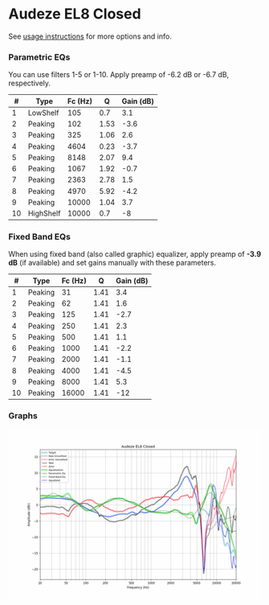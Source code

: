 # Audeze EL8 Closed
See [usage instructions](https://github.com/jaakkopasanen/AutoEq#usage) for more options and info.

### Parametric EQs
You can use filters 1-5 or 1-10. Apply preamp of -6.2 dB or -6.7 dB, respectively.

|   # | Type      |   Fc (Hz) |    Q |   Gain (dB) |
|-----|-----------|-----------|------|-------------|
|   1 | LowShelf  |       105 | 0.7  |         3.1 |
|   2 | Peaking   |       102 | 1.53 |        -3.6 |
|   3 | Peaking   |       325 | 1.06 |         2.6 |
|   4 | Peaking   |      4604 | 0.23 |        -3.7 |
|   5 | Peaking   |      8148 | 2.07 |         9.4 |
|   6 | Peaking   |      1067 | 1.92 |        -0.7 |
|   7 | Peaking   |      2363 | 2.78 |         1.5 |
|   8 | Peaking   |      4970 | 5.92 |        -4.2 |
|   9 | Peaking   |     10000 | 1.04 |         3.7 |
|  10 | HighShelf |     10000 | 0.7  |        -8   |

### Fixed Band EQs
When using fixed band (also called graphic) equalizer, apply preamp of **-3.9 dB** (if available) and set gains manually with these parameters.

|   # | Type    |   Fc (Hz) |    Q |   Gain (dB) |
|-----|---------|-----------|------|-------------|
|   1 | Peaking |        31 | 1.41 |         3.4 |
|   2 | Peaking |        62 | 1.41 |         1.6 |
|   3 | Peaking |       125 | 1.41 |        -2.7 |
|   4 | Peaking |       250 | 1.41 |         2.3 |
|   5 | Peaking |       500 | 1.41 |         1.1 |
|   6 | Peaking |      1000 | 1.41 |        -2.2 |
|   7 | Peaking |      2000 | 1.41 |        -1.1 |
|   8 | Peaking |      4000 | 1.41 |        -4.5 |
|   9 | Peaking |      8000 | 1.41 |         5.3 |
|  10 | Peaking |     16000 | 1.41 |       -12   |

### Graphs
![](./Audeze%20EL8%20Closed.png)
